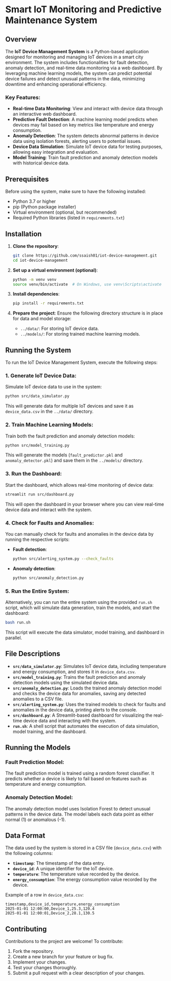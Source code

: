 # Smart IoT Monitoring and Predictive Maintenance System

## Overview

The **IoT Device Management System** is a Python-based application designed for monitoring and managing IoT devices in a smart city environment. The system includes functionalities for fault detection, anomaly detection, and real-time data monitoring via a web dashboard. By leveraging machine learning models, the system can predict potential device failures and detect unusual patterns in the data, minimizing downtime and enhancing operational efficiency.

### Key Features:
- **Real-time Data Monitoring**: View and interact with device data through an interactive web dashboard.
- **Predictive Fault Detection**: A machine learning model predicts when devices may fail based on key metrics like temperature and energy consumption.
- **Anomaly Detection**: The system detects abnormal patterns in device data using isolation forests, alerting users to potential issues.
- **Device Data Simulation**: Simulate IoT device data for testing purposes, allowing easy integration and evaluation.
- **Model Training**: Train fault prediction and anomaly detection models with historical device data.

## Prerequisites

Before using the system, make sure to have the following installed:

- Python 3.7 or higher
- pip (Python package installer)
- Virtual environment (optional, but recommended)
- Required Python libraries (listed in `requirements.txt`)

## Installation

1. **Clone the repository**:

   ```bash
   git clone https://github.com/ssaish01/iot-device-management.git
   cd iot-device-management
   ```

2. **Set up a virtual environment (optional)**:

   ```bash
   python -m venv venv
   source venv/bin/activate  # On Windows, use venv\Scripts\activate
   ```

3. **Install dependencies**:

   ```bash
   pip install -r requirements.txt
   ```

4. **Prepare the project**: Ensure the following directory structure is in place for data and model storage:
   - `../data/`: For storing IoT device data.
   - `../models/`: For storing trained machine learning models.

## Running the System

To run the IoT Device Management System, execute the following steps:

### 1. **Generate IoT Device Data**:
Simulate IoT device data to use in the system:

```bash
python src/data_simulator.py
```

This will generate data for multiple IoT devices and save it as `device_data.csv` in the `../data/` directory.

### 2. **Train Machine Learning Models**:
Train both the fault prediction and anomaly detection models:

```bash
python src/model_training.py
```

This will generate the models (`fault_predictor.pkl` and `anomaly_detector.pkl`) and save them in the `../models/` directory.

### 3. **Run the Dashboard**:
Start the dashboard, which allows real-time monitoring of device data:

```bash
streamlit run src/dashboard.py
```

This will open the dashboard in your browser where you can view real-time device data and interact with the system.

### 4. **Check for Faults and Anomalies**:
You can manually check for faults and anomalies in the device data by running the respective scripts:

- **Fault detection**:
  ```bash
  python src/alerting_system.py --check_faults
  ```

- **Anomaly detection**:
  ```bash
  python src/anomaly_detection.py
  ```

### 5. **Run the Entire System**:
Alternatively, you can run the entire system using the provided `run.sh` script, which will simulate data generation, train the models, and start the dashboard:

```bash
bash run.sh
```

This script will execute the data simulator, model training, and dashboard in parallel.

## File Descriptions

- **`src/data_simulator.py`**: Simulates IoT device data, including temperature and energy consumption, and stores it in `device_data.csv`.
- **`src/model_training.py`**: Trains the fault prediction and anomaly detection models using the simulated device data.
- **`src/anomaly_detection.py`**: Loads the trained anomaly detection model and checks the device data for anomalies, saving any detected anomalies to a CSV file.
- **`src/alerting_system.py`**: Uses the trained models to check for faults and anomalies in the device data, printing alerts to the console.
- **`src/dashboard.py`**: A Streamlit-based dashboard for visualizing the real-time device data and interacting with the system.
- **`run.sh`**: A shell script that automates the execution of data simulation, model training, and the dashboard.

## Running the Models

### Fault Prediction Model:
The fault prediction model is trained using a random forest classifier. It predicts whether a device is likely to fail based on features such as temperature and energy consumption.

### Anomaly Detection Model:
The anomaly detection model uses Isolation Forest to detect unusual patterns in the device data. The model labels each data point as either normal (1) or anomalous (-1).

## Data Format

The data used by the system is stored in a CSV file (`device_data.csv`) with the following columns:

- **`timestamp`**: The timestamp of the data entry.
- **`device_id`**: A unique identifier for the IoT device.
- **`temperature`**: The temperature value recorded by the device.
- **`energy_consumption`**: The energy consumption value recorded by the device.

Example of a row in `device_data.csv`:

```csv
timestamp,device_id,temperature,energy_consumption
2025-01-01 12:00:00,Device_1,25.3,120.4
2025-01-01 12:00:01,Device_2,28.1,130.5
```

## Contributing

Contributions to the project are welcome! To contribute:

1. Fork the repository.
2. Create a new branch for your feature or bug fix.
3. Implement your changes.
4. Test your changes thoroughly.
5. Submit a pull request with a clear description of your changes.

